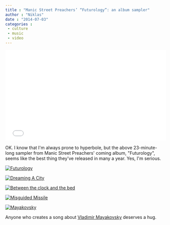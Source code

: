```yaml
---
title : "Manic Street Preachers’ “Futurology”: an album sampler"
author : "Niklas"
date : "2014-07-03"
categories : 
 - culture
 - music
 - video
---
```


<iframe width="510" height="287" src="//www.youtube-nocookie.com/embed/C4mIOINia8M?rel=0" frameborder="0" allowfullscreen></iframe>

OK. I know that I'm always prone to hyperbole, but the above 23-minute-long sampler from Manic Street Preachers' coming album, "Futurology", seems like the best thing they've released in many a year. Yes, I'm serious.

[![Futurology](https://niklasblog.com/wp-content/2014-07-03_1431.png)](https://niklasblog.com/wp-content/2014-07-03_1431.png)

[![Dreaming A City](https://niklasblog.com/wp-content/2014-07-03_1437.png)](https://niklasblog.com/wp-content/2014-07-03_1437.png)

[![Between the clock and the bed](https://niklasblog.com/wp-content/2014-07-03_1519.png)](https://niklasblog.com/wp-content/2014-07-03_1519.png)

[![Misguided Missile](https://niklasblog.com/wp-content/2014-07-03_1546.png)](https://niklasblog.com/wp-content/2014-07-03_1546.png)

[![Mayakovsky](https://niklasblog.com/wp-content/2014-07-03_1548.png)](https://niklasblog.com/wp-content/2014-07-03_1548.png)

Anyone who creates a song about [Vladimir Mayakovsky](http://en.wikipedia.org/wiki/Vladimir_Mayakovsky) deserves a hug.
